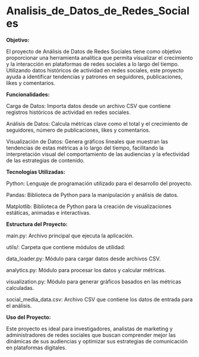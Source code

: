 # Analisis_de_Datos_de_Redes_Sociales

**Objetivo:**

El proyecto de Análisis de Datos de Redes Sociales tiene como objetivo proporcionar una herramienta analítica que permita visualizar el crecimiento y la interacción en plataformas de redes sociales a lo largo del tiempo. Utilizando datos históricos de actividad en redes sociales, este proyecto ayuda a identificar tendencias y patrones en seguidores, publicaciones, likes y comentarios.

**Funcionalidades:**

Carga de Datos: Importa datos desde un archivo CSV que contiene registros históricos de actividad en redes sociales.

Análisis de Datos: Calcula métricas clave como el total y el crecimiento de seguidores, número de publicaciones, likes y comentarios.

Visualización de Datos: Genera gráficos lineales que muestran las tendencias de estas métricas a lo largo del tiempo, facilitando la interpretación visual del comportamiento de las audiencias y la efectividad de las estrategias de contenido.

**Tecnologías Utilizadas:**

Python: Lenguaje de programación utilizado para el desarrollo del proyecto.

Pandas: Biblioteca de Python para la manipulación y análisis de datos.

Matplotlib: Biblioteca de Python para la creación de visualizaciones estáticas, animadas e interactivas.

**Estructura del Proyecto:**

main.py: Archivo principal que ejecuta la aplicación.

utils/: Carpeta que contiene módulos de utilidad:

data_loader.py: Módulo para cargar datos desde archivos CSV.

analytics.py: Módulo para procesar los datos y calcular métricas.

visualization.py: Módulo para generar gráficos basados en las métricas calculadas.

social_media_data.csv: Archivo CSV que contiene los datos de entrada para el análisis.

**Uso del Proyecto:**

Este proyecto es ideal para investigadores, analistas de marketing y administradores de redes sociales que buscan comprender mejor las dinámicas de sus audiencias y optimizar sus estrategias de comunicación en plataformas digitales.
